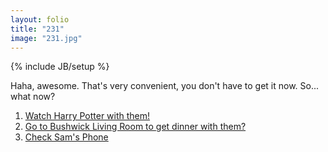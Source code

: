```yaml
---
layout: folio
title: "231"
image: "231.jpg"
---
```

{% include JB/setup %}

<div class="copy">
	<p>Haha, awesome. That's very convenient, you don't have to get it now. So... what now?</p>
</div>

<div class="choice">
	<ol>
		<li><a href="232.html">
			Watch Harry Potter with them!
		</a></li>
		<li><a href="238.html">
			Go to Bushwick Living Room to get dinner with them?
		</a></li>
		<li><a href="233.html">
			Check Sam's Phone
		</a></li>
	</ol>
</div>
